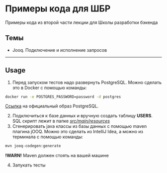 # Примеры кода для ШБР
Примеры кода из второй части лекции для Школы разработки бэкенда

## Темы
* Jooq. Подключение и исполнение запросов

----
## Usage
1. Перед запуском тестов надо развернуть PostgreSQL. 
Можно сделать это в Docker с помощью команды:
```sh
docker run -e POSTGRES_PASSWORD=password -d postgres
```
[Ссылка](https://hub.docker.com/_/postgres) на официальный образ PostgreSQL.

2. Подключиться к базе данных и вручную создать таблицу **USERS**. SQL скрипт лежит в папке [*src/main/resources*](https://github.com/senyast4745/sbr-examples-jooq/blob/master/src/main/resources/init.sql)
3. Сгенерировать java классы из базы данных с помощью maven плагина jOOQ. Можно это сделать из IntelliJ Idea, а можно из терминала с помощью команды:
```sh
mvn jooq-codegen:generate
```
**!WARN!** Maven должен стоять на вашей машине

4. Запукать тесты
